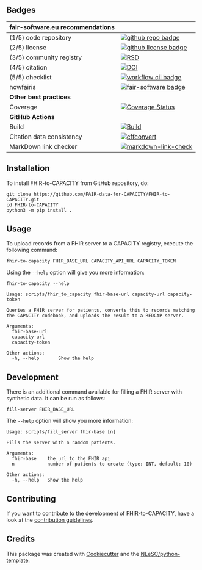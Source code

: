 ## Badges

| fair-software.eu recommendations | |
| :-- | :--  |
| (1/5) code repository              | [![github repo badge](https://img.shields.io/badge/github-repo-000.svg?logo=github&labelColor=gray&color=blue)](https://github.com/FAIR-data-for-CAPACITY/FHIR-to-CAPACITY) |
| (2/5) license                      | [![github license badge](https://img.shields.io/github/license/FAIR-data-for-CAPACITY/FHIR-to-CAPACITY)](https://github.com/FAIR-data-for-CAPACITY/FHIR-to-CAPACITY) |
| (3/5) community registry           | [![RSD](https://img.shields.io/badge/rsd-{{cookiecutter.package_name}}-00a3e3.svg)](https://www.research-software.nl/software/{{cookiecutter.package_name}})  |
| (4/5) citation                     | [![DOI](https://zenodo.org/badge/DOI/10.5281/zenodo.4818030.svg)](https://doi.org/10.5281/zenodo.4818030) |
| (5/5) checklist                    | [![workflow cii badge](https://bestpractices.coreinfrastructure.org/projects/<replace-with-created-project-identifier>/badge)](https://bestpractices.coreinfrastructure.org/projects/<replace-with-created-project-identifier>) |
| howfairis                          | [![fair-software badge](https://img.shields.io/badge/fair--software.eu-%E2%97%8F%20%20%E2%97%8F%20%20%E2%97%8F%20%20%E2%97%8F%20%20%E2%97%8B-yellow)](https://fair-software.eu) |
| **Other best practices**           | &nbsp; |
| Coverage                           | [![Coverage Status](https://coveralls.io/repos/github/FAIR-data-for-CAPACITY/FHIR-to-CAPACITY/badge.svg?branch=master)](https://coveralls.io/github/FAIR-data-for-CAPACITY/FHIR-to-CAPACITY?branch=master)|
| **GitHub Actions**                 | &nbsp; |
| Build                              | [![Build](https://github.com/FAIR-data-for-CAPACITY/FHIR-to-CAPACITY/actions/workflows/build.yml/badge.svg)](https://github.com/FAIR-data-for-CAPACITY/FHIR-to-CAPACITY/actions/workflows/build.yml)|
| Citation data consistency               | [![cffconvert]({{cookiecutter.repository}}/actions/workflows/cffconvert.yml/badge.svg)]({{cookiecutter.repository}}/actions/workflows/cffconvert.yml) |
| MarkDown link checker              | [![markdown-link-check]({{cookiecutter.repository}}/actions/workflows/markdown-link-check.yml/badge.svg)]({{cookiecutter.repository}}/actions/workflows/markdown-link-check.yml) |

## Installation

To install FHIR-to-CAPACITY from GitHub repository, do:

```console
git clone https://github.com/FAIR-data-for-CAPACITY/FHIR-to-CAPACITY.git
cd FHIR-to-CAPACITY
python3 -m pip install .
```



## Usage

To upload records from a FHIR server to a CAPACITY registry, execute the following command:
```console
fhir-to-capacity FHIR_BASE_URL CAPACITY_API_URL CAPACITY_TOKEN
```

Using the `--help` option will give you more information:
```console
fhir-to-capacity --help

Usage: scripts/fhir_to_capacity fhir-base-url capacity-url capacity-token

Queries a FHIR server for patients, converts this to records matching the CAPACITY codebook, and uploads the result to a REDCAP server.

Arguments:
  fhir-base-url
  capacity-url
  capacity-token

Other actions:
  -h, --help       Show the help

```

## Development
There is an additional command available for filling a FHIR server with synthetic data. It can 
be run as follows:
```console
fill-server FHIR_BASE_URL
```

The `--help` option will show you more information:
```console
Usage: scripts/fill_server fhir-base [n]

Fills the server with n ramdom patients.

Arguments:
  fhir-base    the url to the FHIR api
  n            number of patients to create (type: INT, default: 10)

Other actions:
  -h, --help   Show the help

```
## Contributing

If you want to contribute to the development of FHIR-to-CAPACITY,
have a look at the [contribution guidelines](CONTRIBUTING.md).

## Credits

This package was created with [Cookiecutter](https://github.com/audreyr/cookiecutter) and the [NLeSC/python-template](https://github.com/NLeSC/python-template).

